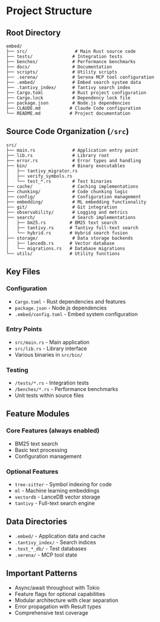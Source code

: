 # Project Structure

## Root Directory
```
embed/
├── src/                  # Main Rust source code
├── tests/               # Integration tests
├── benches/             # Performance benchmarks
├── docs/                # Documentation
├── scripts/             # Utility scripts
├── .serena/             # Serena MCP tool configuration
├── .embed/              # Embed search system data
├── .tantivy_index/      # Tantivy search index
├── Cargo.toml           # Rust project configuration
├── Cargo.lock           # Dependency lock file
├── package.json         # Node.js dependencies
├── CLAUDE.md           # Claude Code configuration
└── README.md           # Project documentation
```

## Source Code Organization (`/src`)
```
src/
├── main.rs              # Application entry point
├── lib.rs               # Library root
├── error.rs             # Error types and handling
├── bin/                 # Binary executables
│   ├── tantivy_migrator.rs
│   ├── verify_symbols.rs
│   └── test_*.rs        # Test binaries
├── cache/               # Caching implementations
├── chunking/            # Code chunking logic
├── config/              # Configuration management
├── embedding/           # ML embedding functionality
├── git/                 # Git integration
├── observability/       # Logging and metrics
├── search/              # Search implementations
│   ├── bm25.rs         # BM25 text search
│   ├── tantivy.rs      # Tantivy full-text search
│   └── hybrid.rs       # Hybrid search fusion
├── storage/             # Data storage backends
│   ├── lancedb.rs      # Vector database
│   └── migrations.rs   # Database migrations
└── utils/              # Utility functions
```

## Key Files

### Configuration
- `Cargo.toml` - Rust dependencies and features
- `package.json` - Node.js dependencies
- `.embed/config.toml` - Embed system configuration

### Entry Points
- `src/main.rs` - Main application
- `src/lib.rs` - Library interface
- Various binaries in `src/bin/`

### Testing
- `/tests/*.rs` - Integration tests
- `/benches/*.rs` - Performance benchmarks
- Unit tests within source files

## Feature Modules

### Core Features (always enabled)
- BM25 text search
- Basic text processing
- Configuration management

### Optional Features
- `tree-sitter` - Symbol indexing for code
- `ml` - Machine learning embeddings
- `vectordb` - LanceDB vector storage
- `tantivy` - Full-text search engine

## Data Directories
- `.embed/` - Application data and cache
- `.tantivy_index/` - Search indices
- `.test_*_db/` - Test databases
- `.serena/` - MCP tool state

## Important Patterns
- Async/await throughout with Tokio
- Feature flags for optional capabilities
- Modular architecture with clear separation
- Error propagation with Result types
- Comprehensive test coverage